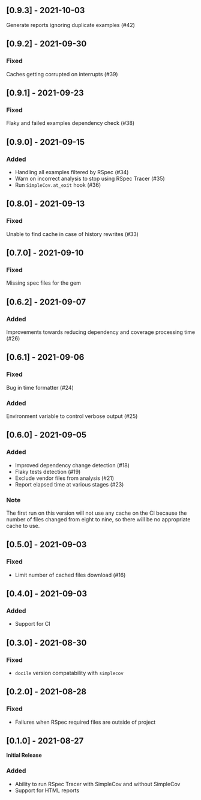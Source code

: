 ## [0.9.3] - 2021-10-03

Generate reports ignoring duplicate examples (#42)

## [0.9.2] - 2021-09-30

### Fixed

Caches getting corrupted on interrupts (#39)

## [0.9.1] - 2021-09-23

### Fixed

Flaky and failed examples dependency check (#38)

## [0.9.0] - 2021-09-15

### Added

- Handling all examples filtered by RSpec (#34)
- Warn on incorrect analysis to stop using RSpec Tracer (#35)
- Run `SimpleCov.at_exit` hook (#36)

## [0.8.0] - 2021-09-13

### Fixed

Unable to find cache in case of history rewrites (#33)

## [0.7.0] - 2021-09-10

### Fixed

Missing spec files for the gem

## [0.6.2] - 2021-09-07

### Added

Improvements towards reducing dependency and coverage processing time (#26)

## [0.6.1] - 2021-09-06

### Fixed

Bug in time formatter (#24)

### Added

Environment variable to control verbose output (#25)

## [0.6.0] - 2021-09-05

### Added

- Improved dependency change detection (#18)
- Flaky tests detection (#19)
- Exclude vendor files from analysis (#21)
- Report elapsed time at various stages (#23)

### Note

The first run on this version will not use any cache on the CI because the number
of files changed from eight to nine, so there will be no appropriate cache to use.

## [0.5.0] - 2021-09-03

### Fixed

- Limit number of cached files download (#16)

## [0.4.0] - 2021-09-03

### Added

- Support for CI

## [0.3.0] - 2021-08-30

### Fixed

- `docile` version compatability with `simplecov`

## [0.2.0] - 2021-08-28

### Fixed

- Failures when RSpec required files are outside of project

## [0.1.0] - 2021-08-27

**Initial Release**

### Added

- Ability to run RSpec Tracer with SimpleCov and without SimpleCov
- Support for HTML reports
